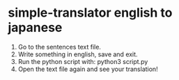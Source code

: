 # simple-translator english to japanese

1. Go to the sentences text file.
2. Write something in english, save and exit.
3. Run the python script with: python3 script.py
4. Open the text file again and see your translation!